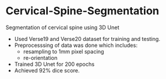 # Cervical-Spine-Segmentation
Segmentation of cervical spine using 3D Unet

- Used Verse19 and Verse20 dataset for training and testing. 
- Preprocesssing of data was done which includes:
  - resampling to 1mm pixel spacing 
  - re-orientation 
- Trained 3D Unet for 200 epochs
- Achieved 92% dice score.
